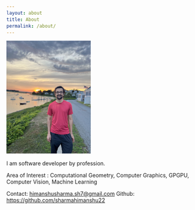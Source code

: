 ```yaml
---
layout: about
title: About
permalink: /about/
---
```


<img src="/images/photo.jpg" alt="drawing" width="220"/>

I am software developer by profession.

Area of Interest : Computational Geometry, Computer Graphics, GPGPU, Computer Vision, Machine Learning



Contact: himanshusharma.sh7@gmail.com
Github: https://github.com/sharmahimanshu22